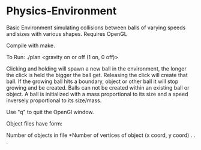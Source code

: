 # Physics-Environment
Basic Environment simulating collisions between balls of varying speeds and sizes with various shapes. 
Requires OpenGL

Compile with make.

To Run:
  ./plan <objects txt file> <gravity on or off (1 on, 0 off)>
  
  Clicking and holding will spawn a new ball in the environment, the longer the click is held the bigger the ball get.
  Releasing the click will create that ball. If the growing ball hits a boundary, object or other ball it will stop
  growing and be created. Balls can not be created within an existing ball or object. A ball is initialized with
  a mass proportional to its size and a speed inversely proportional to its size/mass. 
  
  Use "q" to quit the OpenGl window.

Object files have form:

  Number of objects in file
  *Number of vertices of object
  (x coord, y coord)
  .
  .
  .
  
  
